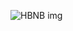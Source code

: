 ![HBNB img](https://s3.amazonaws.com/alx-intranet.hbtn.io/uploads/medias/2018/6/65f4a1dd9c51265f49d0.png?X-Amz-Algorithm=AWS4-HMAC-SHA256&amp;X-Amz-Credential=AKIARDDGGGOUSBVO6H7D%2F20231205%2Fus-east-1%2Fs3%2Faws4_request&amp;X-Amz-Date=20231205T073958Z&amp;X-Amz-Expires=86400&amp;X-Amz-SignedHeaders=host&amp;X-Amz-Signature=d9842774488685fc3580e5a0b4c67675f1c42571286ddb11a99db0c5073f53eb)
